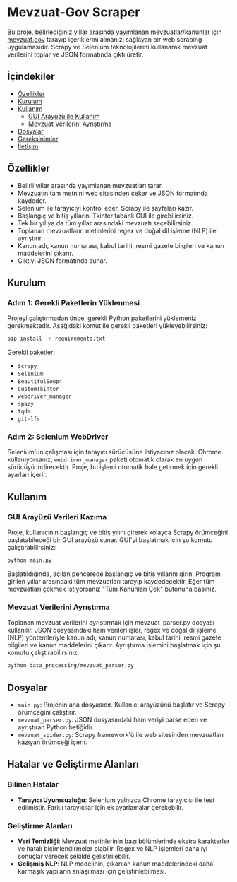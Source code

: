 # Mevzuat-Gov Scraper

Bu proje, belirlediğiniz yıllar arasında yayımlanan mevzuatlar/kanunlar için [mevzuat.gov](https://mevzuat.gov.tr) tarayıp içeriklerini almanızı sağlayan bir web scraping uygulamasıdır. Scrapy ve Selenium teknolojilerini kullanarak mevzuat verilerini toplar ve JSON formatında çıktı üretir.

## İçindekiler

- [Özellikler](#özellikler)
- [Kurulum](#kurulum)
- [Kullanım](#kullanım)
  - [GUI Arayüzü ile Kullanım](#gui-arayüzü-ile-kullanım)
  - [Mevzuat Verilerini Ayrıştırma](#mevzuat-verilerini-ayrıştırma)
- [Dosyalar](#dosyalar)
- [Gereksinimler](#gereksinimler)
- [İletişim](#iletişim)

## Özellikler

- Belirli yıllar arasında yayımlanan mevzuatları tarar.
- Mevzuatın tam metnini web sitesinden çeker ve JSON formatında kaydeder.
- Selenium ile tarayıcıyı kontrol eder, Scrapy ile sayfaları kazır.
- Başlangıç ve bitiş yıllarını Tkinter tabanlı GUI ile girebilirsiniz.
- Tek bir yıl ya da tüm yıllar arasındaki mevzuatı seçebilirsiniz.
- Toplanan mevzuatların metinlerini regex ve doğal dil işleme (NLP) ile ayrıştırır.
- Kanun adı, kanun numarası, kabul tarihi, resmi gazete bilgileri ve kanun maddelerini çıkarır.
- Çıktıyı JSON formatında sunar.

## Kurulum

### Adım 1: Gerekli Paketlerin Yüklenmesi

Projeyi çalıştırmadan önce, gerekli Python paketlerini yüklemeniz gerekmektedir. Aşağıdaki komut ile gerekli paketleri yükleyebilirsiniz:

```bash
pip install -r requirements.txt
```

Gerekli paketler:
- `Scrapy`
- `Selenium`
- `BeautifulSoup4`
- `CustomTkinter`
- `webdriver_manager`
- `spacy`
- `tqdm`
- `git-lfs`

### Adım 2: Selenium WebDriver

Selenium'un çalışması için tarayıcı sürücüsüne ihtiyacınız olacak. Chrome kullanıyorsanız, `webdriver_manager` paketi otomatik olarak en uygun sürücüyü indirecektir. Proje, bu işlemi otomatik hale getirmek için gerekli ayarları içerir.

## Kullanım

### GUI Arayüzü Verileri Kazıma

Proje, kullanıcının başlangıç ve bitiş yılını girerek kolayca Scrapy örümceğini başlatabileceği bir GUI arayüzü sunar. GUI'yi başlatmak için şu komutu çalıştırabilirsiniz:

```bash
python main.py
```
Başlatıldığında, açılan pencerede başlangıç ve bitiş yıllarını girin. Program girilen yıllar arasındaki tüm mevzuatları tarayıp kaydedecektir. Eğer tüm mevzuatları çekmek istiyorsanız "Tüm Kanunları Çek" butonuna basınız.
### Mevzuat Verilerini Ayrıştırma
Toplanan mevzuat verilerini ayrıştırmak için mevzuat_parser.py dosyası kullanılır. JSON dosyasındaki ham verileri işler, regex ve doğal dil işleme (NLP) yöntemleriyle kanun adı, kanun numarası, kabul tarihi, resmi gazete bilgileri ve kanun maddelerini çıkarır. Ayrıştırma işlemini başlatmak için şu komutu çalıştırabilirsiniz:
```bash
python data_processing/mevzuat_parser.py
```
## Dosyalar

- `main.py`: Projenin ana dosyasıdır. Kullanıcı arayüzünü başlatır ve Scrapy örümceğini çalıştırır.
- `mevzuat_parser.py`: JSON dosyasındaki ham veriyi parse eden ve ayrıştıran Python betiğidir.
- `mevzuat_spider.py`: Scrapy framework'ü ile web sitesinden mevzuatları kazıyan örümceği içerir.

## Hatalar ve Geliştirme Alanları

### Bilinen Hatalar
- **Tarayıcı Uyumsuzluğu**: Selenium yalnızca Chrome tarayıcısı ile test edilmiştir. Farklı tarayıcılar için ek ayarlamalar gerekebilir.

### Geliştirme Alanları
- **Veri Temizliği**: Mevzuat metinlerinin bazı bölümlerinde ekstra karakterler ve hatalı biçimlendirmeler olabilir. Regex ve NLP işlemleri daha iyi sonuçlar verecek şekilde geliştirilebilir.
- **Gelişmiş NLP**: NLP modelinin, çıkarılan kanun maddelerindeki daha karmaşık yapıların anlaşılması için geliştirilebilmesi.